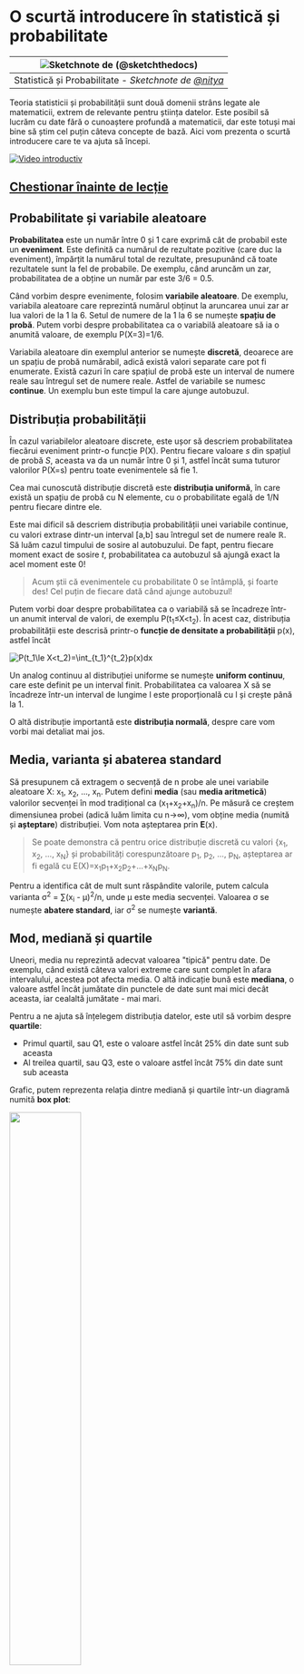 <!--
CO_OP_TRANSLATOR_METADATA:
{
  "original_hash": "1cf49f029ba1f25a54f0d5bc2fa575fc",
  "translation_date": "2025-09-05T18:30:53+00:00",
  "source_file": "1-Introduction/04-stats-and-probability/README.md",
  "language_code": "ro"
}
-->
# O scurtă introducere în statistică și probabilitate

|![ Sketchnote de [(@sketchthedocs)](https://sketchthedocs.dev) ](../../sketchnotes/04-Statistics-Probability.png)|
|:---:|
| Statistică și Probabilitate - _Sketchnote de [@nitya](https://twitter.com/nitya)_ |

Teoria statisticii și probabilității sunt două domenii strâns legate ale matematicii, extrem de relevante pentru știința datelor. Este posibil să lucrăm cu date fără o cunoaștere profundă a matematicii, dar este totuși mai bine să știm cel puțin câteva concepte de bază. Aici vom prezenta o scurtă introducere care te va ajuta să începi.

[![Video introductiv](../../../../1-Introduction/04-stats-and-probability/images/video-prob-and-stats.png)](https://youtu.be/Z5Zy85g4Yjw)

## [Chestionar înainte de lecție](https://ff-quizzes.netlify.app/en/ds/quiz/6)

## Probabilitate și variabile aleatoare

**Probabilitatea** este un număr între 0 și 1 care exprimă cât de probabil este un **eveniment**. Este definită ca numărul de rezultate pozitive (care duc la eveniment), împărțit la numărul total de rezultate, presupunând că toate rezultatele sunt la fel de probabile. De exemplu, când aruncăm un zar, probabilitatea de a obține un număr par este 3/6 = 0.5.

Când vorbim despre evenimente, folosim **variabile aleatoare**. De exemplu, variabila aleatoare care reprezintă numărul obținut la aruncarea unui zar ar lua valori de la 1 la 6. Setul de numere de la 1 la 6 se numește **spațiu de probă**. Putem vorbi despre probabilitatea ca o variabilă aleatoare să ia o anumită valoare, de exemplu P(X=3)=1/6.

Variabila aleatoare din exemplul anterior se numește **discretă**, deoarece are un spațiu de probă numărabil, adică există valori separate care pot fi enumerate. Există cazuri în care spațiul de probă este un interval de numere reale sau întregul set de numere reale. Astfel de variabile se numesc **continue**. Un exemplu bun este timpul la care ajunge autobuzul.

## Distribuția probabilității

În cazul variabilelor aleatoare discrete, este ușor să descriem probabilitatea fiecărui eveniment printr-o funcție P(X). Pentru fiecare valoare *s* din spațiul de probă *S*, aceasta va da un număr între 0 și 1, astfel încât suma tuturor valorilor P(X=s) pentru toate evenimentele să fie 1.

Cea mai cunoscută distribuție discretă este **distribuția uniformă**, în care există un spațiu de probă cu N elemente, cu o probabilitate egală de 1/N pentru fiecare dintre ele.

Este mai dificil să descriem distribuția probabilității unei variabile continue, cu valori extrase dintr-un interval [a,b] sau întregul set de numere reale ℝ. Să luăm cazul timpului de sosire al autobuzului. De fapt, pentru fiecare moment exact de sosire *t*, probabilitatea ca autobuzul să ajungă exact la acel moment este 0!

> Acum știi că evenimentele cu probabilitate 0 se întâmplă, și foarte des! Cel puțin de fiecare dată când ajunge autobuzul!

Putem vorbi doar despre probabilitatea ca o variabilă să se încadreze într-un anumit interval de valori, de exemplu P(t<sub>1</sub>≤X<t<sub>2</sub>). În acest caz, distribuția probabilității este descrisă printr-o **funcție de densitate a probabilității** p(x), astfel încât

![P(t_1\le X<t_2)=\int_{t_1}^{t_2}p(x)dx](../../../../1-Introduction/04-stats-and-probability/images/probability-density.png)

Un analog continuu al distribuției uniforme se numește **uniform continuu**, care este definit pe un interval finit. Probabilitatea ca valoarea X să se încadreze într-un interval de lungime l este proporțională cu l și crește până la 1.

O altă distribuție importantă este **distribuția normală**, despre care vom vorbi mai detaliat mai jos.

## Media, varianta și abaterea standard

Să presupunem că extragem o secvență de n probe ale unei variabile aleatoare X: x<sub>1</sub>, x<sub>2</sub>, ..., x<sub>n</sub>. Putem defini **media** (sau **media aritmetică**) valorilor secvenței în mod tradițional ca (x<sub>1</sub>+x<sub>2</sub>+x<sub>n</sub>)/n. Pe măsură ce creștem dimensiunea probei (adică luăm limita cu n→∞), vom obține media (numită și **așteptare**) distribuției. Vom nota așteptarea prin **E**(x).

> Se poate demonstra că pentru orice distribuție discretă cu valori {x<sub>1</sub>, x<sub>2</sub>, ..., x<sub>N</sub>} și probabilități corespunzătoare p<sub>1</sub>, p<sub>2</sub>, ..., p<sub>N</sub>, așteptarea ar fi egală cu E(X)=x<sub>1</sub>p<sub>1</sub>+x<sub>2</sub>p<sub>2</sub>+...+x<sub>N</sub>p<sub>N</sub>.

Pentru a identifica cât de mult sunt răspândite valorile, putem calcula varianta σ<sup>2</sup> = ∑(x<sub>i</sub> - μ)<sup>2</sup>/n, unde μ este media secvenței. Valoarea σ se numește **abatere standard**, iar σ<sup>2</sup> se numește **variantă**.

## Mod, mediană și quartile

Uneori, media nu reprezintă adecvat valoarea "tipică" pentru date. De exemplu, când există câteva valori extreme care sunt complet în afara intervalului, acestea pot afecta media. O altă indicație bună este **mediana**, o valoare astfel încât jumătate din punctele de date sunt mai mici decât aceasta, iar cealaltă jumătate - mai mari.

Pentru a ne ajuta să înțelegem distribuția datelor, este util să vorbim despre **quartile**:

* Primul quartil, sau Q1, este o valoare astfel încât 25% din date sunt sub aceasta
* Al treilea quartil, sau Q3, este o valoare astfel încât 75% din date sunt sub aceasta

Grafic, putem reprezenta relația dintre mediană și quartile într-un diagramă numită **box plot**:

<img src="images/boxplot_explanation.png" width="50%"/>

Aici calculăm și **intervalul inter-quartil** IQR=Q3-Q1 și așa-numitele **valori extreme** - valori care se află în afara limitelor [Q1-1.5*IQR,Q3+1.5*IQR].

Pentru o distribuție finită care conține un număr mic de valori posibile, o valoare "tipică" bună este cea care apare cel mai frecvent, numită **mod**. Este adesea aplicată datelor categorice, cum ar fi culorile. Să luăm o situație în care avem două grupuri de oameni - unii care preferă puternic roșu și alții care preferă albastru. Dacă codificăm culorile prin numere, valoarea medie pentru culoarea preferată ar fi undeva în spectrul portocaliu-verde, ceea ce nu indică preferința reală a niciunui grup. Totuși, modul ar fi fie una dintre culori, fie ambele culori, dacă numărul de oameni care votează pentru ele este egal (în acest caz, numim proba **multimodală**).

## Date din lumea reală

Când analizăm date din viața reală, acestea nu sunt adesea variabile aleatoare propriu-zise, în sensul că nu efectuăm experimente cu rezultat necunoscut. De exemplu, să luăm o echipă de jucători de baseball și datele lor corporale, cum ar fi înălțimea, greutatea și vârsta. Aceste numere nu sunt exact aleatoare, dar putem aplica aceleași concepte matematice. De exemplu, o secvență de greutăți ale oamenilor poate fi considerată o secvență de valori extrase dintr-o variabilă aleatoare. Mai jos este secvența greutăților jucătorilor de baseball din [Major League Baseball](http://mlb.mlb.com/index.jsp), luată din [acest set de date](http://wiki.stat.ucla.edu/socr/index.php/SOCR_Data_MLB_HeightsWeights) (pentru comoditate, sunt afișate doar primele 20 de valori):

```
[180.0, 215.0, 210.0, 210.0, 188.0, 176.0, 209.0, 200.0, 231.0, 180.0, 188.0, 180.0, 185.0, 160.0, 180.0, 185.0, 197.0, 189.0, 185.0, 219.0]
```

> **Notă**: Pentru a vedea un exemplu de lucru cu acest set de date, consultă [notebook-ul însoțitor](../../../../1-Introduction/04-stats-and-probability/notebook.ipynb). Există și o serie de provocări pe parcursul acestei lecții, pe care le poți completa adăugând cod în acel notebook. Dacă nu ești sigur cum să operezi cu datele, nu te îngrijora - vom reveni la lucrul cu date folosind Python mai târziu. Dacă nu știi cum să rulezi cod în Jupyter Notebook, consultă [acest articol](https://soshnikov.com/education/how-to-execute-notebooks-from-github/).

Iată box plot-ul care arată media, mediana și quartilele pentru datele noastre:

![Box plot greutate](../../../../1-Introduction/04-stats-and-probability/images/weight-boxplot.png)

Deoarece datele noastre conțin informații despre diferite **roluri** ale jucătorilor, putem face și un box plot pe roluri - acest lucru ne va permite să înțelegem cum diferă valorile parametrilor între roluri. De această dată vom considera înălțimea:

![Box plot pe roluri](../../../../1-Introduction/04-stats-and-probability/images/boxplot_byrole.png)

Acest diagramă sugerează că, în medie, înălțimea jucătorilor de primă bază este mai mare decât înălțimea jucătorilor de a doua bază. Mai târziu în această lecție vom învăța cum putem testa această ipoteză mai formal și cum să demonstrăm că datele noastre sunt semnificative din punct de vedere statistic pentru a arăta acest lucru.

> Când lucrăm cu date din lumea reală, presupunem că toate punctele de date sunt probe extrase dintr-o distribuție de probabilitate. Această presupunere ne permite să aplicăm tehnici de învățare automată și să construim modele predictive funcționale.

Pentru a vedea ce distribuție au datele noastre, putem trasa un grafic numit **histogramă**. Axul X ar conține un număr de intervale de greutate diferite (așa-numitele **bin-uri**), iar axa verticală ar arăta numărul de ori când proba variabilei aleatoare a fost în acel interval.

![Histogramă a datelor din lumea reală](../../../../1-Introduction/04-stats-and-probability/images/weight-histogram.png)

Din această histogramă poți vedea că toate valorile sunt centrate în jurul unei anumite greutăți medii, iar cu cât ne îndepărtăm de acea greutate - cu atât mai puține greutăți de acea valoare sunt întâlnite. Adică, este foarte improbabil ca greutatea unui jucător de baseball să fie foarte diferită de greutatea medie. Varianta greutăților arată măsura în care greutățile sunt susceptibile să difere de medie.

> Dacă luăm greutățile altor persoane, nu din liga de baseball, distribuția este probabil să fie diferită. Totuși, forma distribuției va fi aceeași, dar media și varianta ar fi diferite. Deci, dacă antrenăm modelul nostru pe jucători de baseball, este probabil să dea rezultate greșite când este aplicat studenților unei universități, deoarece distribuția de bază este diferită.

## Distribuția normală

Distribuția greutăților pe care am văzut-o mai sus este foarte tipică, iar multe măsurători din lumea reală urmează același tip de distribuție, dar cu medii și variante diferite. Această distribuție se numește **distribuție normală** și joacă un rol foarte important în statistică.

Utilizarea distribuției normale este o modalitate corectă de a genera greutăți aleatorii ale potențialilor jucători de baseball. Odată ce știm greutatea medie `mean` și abaterea standard `std`, putem genera 1000 de probe de greutate în următorul mod:
```python
samples = np.random.normal(mean,std,1000)
```

Dacă trasăm histograma probelor generate, vom vedea o imagine foarte similară cu cea prezentată mai sus. Și dacă creștem numărul de probe și numărul de bin-uri, putem genera o imagine a unei distribuții normale care este mai aproape de ideal:

![Distribuție normală cu medie=0 și abatere standard=1](../../../../1-Introduction/04-stats-and-probability/images/normal-histogram.png)

*Distribuție normală cu medie=0 și abatere standard=1*

## Intervalele de încredere

Când vorbim despre greutățile jucătorilor de baseball, presupunem că există o **variabilă aleatoare W** care corespunde distribuției ideale de probabilitate a greutăților tuturor jucătorilor de baseball (așa-numita **populație**). Secvența noastră de greutăți corespunde unui subset al tuturor jucătorilor de baseball pe care îl numim **probă**. O întrebare interesantă este: putem cunoaște parametrii distribuției lui W, adică media și varianta populației?

Cel mai simplu răspuns ar fi să calculăm media și varianta probei noastre. Totuși, s-ar putea întâmpla ca proba noastră aleatoare să nu reprezinte cu acuratețe întreaga populație. Astfel, are sens să vorbim despre **intervalul de încredere**.

> **Intervalul de încredere** este estimarea mediei reale a populației dată proba noastră, care este precisă cu o anumită probabilitate (sau **nivel de încredere**).

Să presupunem că avem o probă X...

1</sub>, ..., X<sub>n</sub> din distribuția noastră. De fiecare dată când extragem un eșantion din distribuția noastră, vom obține o valoare medie diferită μ. Astfel, μ poate fi considerată o variabilă aleatoare. Un **interval de încredere** cu încredere p este o pereche de valori (L<sub>p</sub>,R<sub>p</sub>), astfel încât **P**(L<sub>p</sub>≤μ≤R<sub>p</sub>) = p, adică probabilitatea ca valoarea medie măsurată să se încadreze în interval este egală cu p.

Depășește scopul acestei introduceri scurte să discutăm în detaliu cum se calculează aceste intervale de încredere. Mai multe detalii pot fi găsite [pe Wikipedia](https://en.wikipedia.org/wiki/Confidence_interval). Pe scurt, definim distribuția mediei eșantionului calculat în raport cu media reală a populației, care se numește **distribuția Student**.

> **Fapt interesant**: Distribuția Student este numită după matematicianul William Sealy Gosset, care și-a publicat lucrarea sub pseudonimul "Student". El a lucrat la fabrica de bere Guinness, iar, conform uneia dintre versiuni, angajatorul său nu dorea ca publicul larg să știe că foloseau teste statistice pentru a determina calitatea materiilor prime.

Dacă dorim să estimăm media μ a populației noastre cu încredere p, trebuie să luăm *(1-p)/2-th percentilă* dintr-o distribuție Student A, care poate fi obținută fie din tabele, fie calculată folosind funcții integrate ale software-ului statistic (de exemplu, Python, R etc.). Apoi, intervalul pentru μ ar fi dat de X±A*D/√n, unde X este media obținută a eșantionului, iar D este deviația standard.

> **Notă**: Omităm, de asemenea, discuția unui concept important al [gradele de libertate](https://en.wikipedia.org/wiki/Degrees_of_freedom_(statistics)), care este important în raport cu distribuția Student. Puteți consulta cărți mai complete despre statistică pentru a înțelege acest concept mai profund.

Un exemplu de calcul al intervalului de încredere pentru greutăți și înălțimi este dat în [notebook-ul însoțitor](../../../../1-Introduction/04-stats-and-probability/notebook.ipynb).

| p | Media greutății |
|-----|-----------|
| 0.85 | 201.73±0.94 |
| 0.90 | 201.73±1.08 |
| 0.95 | 201.73±1.28 |

Observați că, cu cât probabilitatea de încredere este mai mare, cu atât intervalul de încredere este mai larg.

## Testarea Ipotezelor

În setul nostru de date despre jucătorii de baseball, există diferite roluri ale jucătorilor, care pot fi rezumate mai jos (consultați [notebook-ul însoțitor](../../../../1-Introduction/04-stats-and-probability/notebook.ipynb) pentru a vedea cum poate fi calculat acest tabel):

| Rol | Înălțime | Greutate | Număr |
|------|--------|--------|-------|
| Catcher | 72.723684 | 204.328947 | 76 |
| Designated_Hitter | 74.222222 | 220.888889 | 18 |
| First_Baseman | 74.000000 | 213.109091 | 55 |
| Outfielder | 73.010309 | 199.113402 | 194 |
| Relief_Pitcher | 74.374603 | 203.517460 | 315 |
| Second_Baseman | 71.362069 | 184.344828 | 58 |
| Shortstop | 71.903846 | 182.923077 | 52 |
| Starting_Pitcher | 74.719457 | 205.163636 | 221 |
| Third_Baseman | 73.044444 | 200.955556 | 45 |

Putem observa că media înălțimilor pentru jucătorii de primă bază este mai mare decât cea pentru jucătorii de a doua bază. Astfel, am putea fi tentați să concluzionăm că **jucătorii de primă bază sunt mai înalți decât cei de a doua bază**.

> Această afirmație se numește **o ipoteză**, deoarece nu știm dacă acest fapt este cu adevărat adevărat sau nu.

Totuși, nu este întotdeauna evident dacă putem face această concluzie. Din discuția de mai sus știm că fiecare medie are un interval de încredere asociat, și astfel această diferență poate fi doar o eroare statistică. Avem nevoie de o metodă mai formală pentru a testa ipoteza noastră.

Să calculăm intervalele de încredere separat pentru înălțimile jucătorilor de primă și a doua bază:

| Încredere | Jucători de primă bază | Jucători de a doua bază |
|------------|---------------|----------------|
| 0.85 | 73.62..74.38 | 71.04..71.69 |
| 0.90 | 73.56..74.44 | 70.99..71.73 |
| 0.95 | 73.47..74.53 | 70.92..71.81 |

Putem vedea că, indiferent de nivelul de încredere, intervalele nu se suprapun. Acest lucru dovedește ipoteza noastră că jucătorii de primă bază sunt mai înalți decât cei de a doua bază.

Mai formal, problema pe care o rezolvăm este să vedem dacă **două distribuții de probabilitate sunt identice**, sau cel puțin au aceleași parametri. În funcție de distribuție, trebuie să folosim teste diferite pentru asta. Dacă știm că distribuțiile noastre sunt normale, putem aplica **[Student t-test](https://en.wikipedia.org/wiki/Student%27s_t-test)**.

În Student t-test, calculăm așa-numita **valoare t**, care indică diferența dintre medii, luând în considerare variația. S-a demonstrat că valoarea t urmează **distribuția Student**, ceea ce ne permite să obținem valoarea prag pentru un nivel de încredere dat **p** (acest lucru poate fi calculat sau găsit în tabele numerice). Comparăm apoi valoarea t cu acest prag pentru a aproba sau respinge ipoteza.

În Python, putem folosi pachetul **SciPy**, care include funcția `ttest_ind` (pe lângă multe alte funcții statistice utile!). Aceasta calculează valoarea t pentru noi și face, de asemenea, căutarea inversă a valorii p de încredere, astfel încât să putem privi doar nivelul de încredere pentru a trage concluzia.

De exemplu, comparația noastră între înălțimile jucătorilor de primă și a doua bază ne oferă următoarele rezultate:
```python
from scipy.stats import ttest_ind

tval, pval = ttest_ind(df.loc[df['Role']=='First_Baseman',['Height']], df.loc[df['Role']=='Designated_Hitter',['Height']],equal_var=False)
print(f"T-value = {tval[0]:.2f}\nP-value: {pval[0]}")
```
```
T-value = 7.65
P-value: 9.137321189738925e-12
```
În cazul nostru, valoarea p este foarte mică, ceea ce înseamnă că există dovezi puternice care susțin că jucătorii de primă bază sunt mai înalți.

Există și alte tipuri de ipoteze pe care am putea dori să le testăm, de exemplu:
* Să demonstrăm că un eșantion dat urmează o anumită distribuție. În cazul nostru, am presupus că înălțimile sunt distribuite normal, dar acest lucru necesită o verificare statistică formală.
* Să demonstrăm că valoarea medie a unui eșantion corespunde unei valori predefinite.
* Să comparăm mediile mai multor eșantioane (de exemplu, care este diferența în nivelurile de fericire între diferite grupuri de vârstă).

## Legea Numerelor Mari și Teorema Limită Centrală

Unul dintre motivele pentru care distribuția normală este atât de importantă este așa-numita **teoremă limită centrală**. Să presupunem că avem un eșantion mare de N valori independente X<sub>1</sub>, ..., X<sub>N</sub>, eșantionate din orice distribuție cu media μ și variația σ<sup>2</sup>. Atunci, pentru N suficient de mare (cu alte cuvinte, când N→∞), media Σ<sub>i</sub>X<sub>i</sub> ar fi distribuită normal, cu media μ și variația σ<sup>2</sup>/N.

> O altă modalitate de a interpreta teorema limită centrală este să spunem că, indiferent de distribuție, atunci când calculați media unei sume de valori ale variabilelor aleatoare ajungeți la distribuția normală.

Din teorema limită centrală rezultă, de asemenea, că, atunci când N→∞, probabilitatea ca media eșantionului să fie egală cu μ devine 1. Acest lucru este cunoscut sub numele de **legea numerelor mari**.

## Covarianță și Corelație

Unul dintre lucrurile pe care le face Data Science este să găsească relații între date. Spunem că două secvențe **corelează** atunci când prezintă un comportament similar în același timp, adică fie cresc/scad simultan, fie o secvență crește când cealaltă scade și invers. Cu alte cuvinte, pare să existe o relație între cele două secvențe.

> Corelația nu indică neapărat o relație cauzală între două secvențe; uneori ambele variabile pot depinde de o cauză externă, sau poate fi pur întâmplător că cele două secvențe corelează. Totuși, o corelație matematică puternică este un indiciu bun că cele două variabile sunt cumva conectate.

Matematic, conceptul principal care arată relația dintre două variabile aleatoare este **covarianța**, care se calculează astfel: Cov(X,Y) = **E**\[(X-**E**(X))(Y-**E**(Y))\]. Calculăm deviația ambelor variabile față de valorile lor medii, și apoi produsul acestor deviații. Dacă ambele variabile deviază împreună, produsul va fi întotdeauna o valoare pozitivă, care se va adăuga la covarianța pozitivă. Dacă ambele variabile deviază în afara sincronizării (adică una scade sub medie când cealaltă crește peste medie), vom obține întotdeauna numere negative, care se vor adăuga la covarianța negativă. Dacă deviațiile nu sunt dependente, ele se vor adăuga aproximativ la zero.

Valoarea absolută a covarianței nu ne spune prea multe despre cât de mare este corelația, deoarece depinde de magnitudinea valorilor reale. Pentru a o normaliza, putem împărți covarianța la deviația standard a ambelor variabile, pentru a obține **corelația**. Partea bună este că corelația este întotdeauna în intervalul [-1,1], unde 1 indică o corelație pozitivă puternică între valori, -1 - o corelație negativă puternică, și 0 - nicio corelație (variabilele sunt independente).

**Exemplu**: Putem calcula corelația între greutățile și înălțimile jucătorilor de baseball din setul de date menționat mai sus:
```python
print(np.corrcoef(weights,heights))
```
Ca rezultat, obținem **matricea de corelație** ca aceasta:
```
array([[1.        , 0.52959196],
       [0.52959196, 1.        ]])
```

> Matricea de corelație C poate fi calculată pentru orice număr de secvențe de intrare S<sub>1</sub>, ..., S<sub>n</sub>. Valoarea C<sub>ij</sub> este corelația dintre S<sub>i</sub> și S<sub>j</sub>, iar elementele diagonale sunt întotdeauna 1 (care este și auto-corelația lui S<sub>i</sub>).

În cazul nostru, valoarea 0.53 indică faptul că există o anumită corelație între greutatea și înălțimea unei persoane. De asemenea, putem face un grafic de dispersie al unei valori în raport cu cealaltă pentru a vedea relația vizual:

![Relația dintre greutate și înălțime](../../../../1-Introduction/04-stats-and-probability/images/weight-height-relationship.png)

> Mai multe exemple de corelație și covarianță pot fi găsite în [notebook-ul însoțitor](../../../../1-Introduction/04-stats-and-probability/notebook.ipynb).

## Concluzie

În această secțiune, am învățat:

* proprietăți statistice de bază ale datelor, cum ar fi media, variația, moda și quartilele
* diferite distribuții ale variabilelor aleatoare, inclusiv distribuția normală
* cum să găsim corelația între diferite proprietăți
* cum să folosim aparatul matematic și statistic pentru a demonstra ipoteze
* cum să calculăm intervale de încredere pentru variabile aleatoare pe baza eșantionului de date

Deși aceasta nu este o listă exhaustivă de subiecte care există în probabilitate și statistică, ar trebui să fie suficient pentru a vă oferi un început bun în acest curs.

## 🚀 Provocare

Folosiți codul exemplu din notebook pentru a testa alte ipoteze:
1. Jucătorii de primă bază sunt mai în vârstă decât cei de a doua bază.
2. Jucătorii de primă bază sunt mai înalți decât cei de a treia bază.
3. Shortstop-urile sunt mai înalte decât jucătorii de a doua bază.

## [Quiz post-lectură](https://ff-quizzes.netlify.app/en/ds/quiz/7)

## Recapitulare & Studiu Individual

Probabilitatea și statistica sunt subiecte atât de vaste încât merită propriul curs. Dacă sunteți interesat să aprofundați teoria, puteți continua să citiți unele dintre următoarele cărți:

1. [Carlos Fernandez-Granda](https://cims.nyu.edu/~cfgranda/) de la Universitatea din New York are note excelente de curs [Probability and Statistics for Data Science](https://cims.nyu.edu/~cfgranda/pages/stuff/probability_stats_for_DS.pdf) (disponibile online).
1. [Peter și Andrew Bruce. Practical Statistics for Data Scientists.](https://www.oreilly.com/library/view/practical-statistics-for/9781491952955/) [[cod exemplu în R](https://github.com/andrewgbruce/statistics-for-data-scientists)].
1. [James D. Miller. Statistics for Data Science](https://www.packtpub.com/product/statistics-for-data-science/9781788290678) [[cod exemplu în R](https://github.com/PacktPublishing/Statistics-for-Data-Science)].

## Temă

[Studiu mic despre diabet](assignment.md)

## Credite

Această lecție a fost scrisă cu ♥️ de [Dmitry Soshnikov](http://soshnikov.com)

---

**Declinare de responsabilitate**:  
Acest document a fost tradus folosind serviciul de traducere AI [Co-op Translator](https://github.com/Azure/co-op-translator). Deși ne străduim să asigurăm acuratețea, vă rugăm să fiți conștienți că traducerile automate pot conține erori sau inexactități. Documentul original în limba sa natală ar trebui considerat sursa autoritară. Pentru informații critice, se recomandă traducerea profesională realizată de un specialist uman. Nu ne asumăm responsabilitatea pentru eventualele neînțelegeri sau interpretări greșite care pot apărea din utilizarea acestei traduceri.